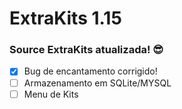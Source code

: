 # ExtraKits 1.15

### Source ExtraKits atualizada! 😎

- [x] Bug de encantamento corrigido!
- [ ] Armazenamento em SQLite/MYSQL
- [ ] Menu de Kits
